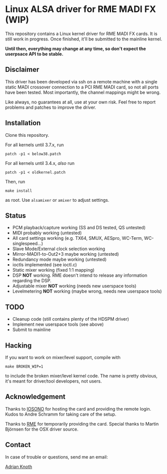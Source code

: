 Linux ALSA driver for RME MADI FX (WIP)
=======================================
This repository contains a Linux kernel driver for RME MADI FX cards. It
is still work in progress. Once finished, it'll be submitted to the
mainline kernel.

**Until then, everything may change at any time, so don't expect the
userpsace API to be stable.**


Disclaimer
----------
This driver has been developed via ssh on a remote machine with a single
static MADI crossover connection to a PCI RME MADI card, so not all
ports have been tested. Most importantly, the channel mappings might be
wrong.

Like always, no guarantees at all, use at your own risk. Feel free to
report problems and patches to improve the driver.


Installation
------------
Clone this repository.

For all kernels until 3.7.x, run

    patch -p1 < below38.patch

For all kernels until 3.4.x, *also* run

    patch -p1 < oldkernel.patch
    

Then, run

    make install

as root. Use `alsamixer` or `amixer` to adjust settings.


Status
------
 * PCM playback/capture working (SS and DS tested, QS untested)
 * MIDI probably working (untested)
 * All card settings working (e.g. TX64, SMUX, AESpro, WC-Term,
   WC-singlespeed...)
 * Slave Mode/External clock selection working
 * Mirror-MADI1-to-Out2+3 maybe working (untested)
 * Redundancy mode maybe working (untested)
 * ioctls implemented (see ioctl.c)
 * Static mixer working (fixed 1:1 mapping)
 * DSP **NOT** working. RME doesn't intend to release any information
   regarding the DSP.
 * Adjustable mixer **NOT** working (needs new userspace tools)
 * Levelmetering **NOT** working (maybe wrong, needs new userspace
   tools)


TODO
----
 * Cleanup code (still contains plenty of the HDSPM driver)
 * Implement new userspace tools (see above)
 * Submit to mainline


Hacking
-------
If you want to work on mixer/level support, compile with

   `make BROKEN_WIP=1`

to include the broken mixer/level kernel code. The name is pretty obvious,
it's meant for driver/tool developers, not users.


Acknowledgement
---------------
Thanks to [IOSONO](http://www.iosono-sound.com/) for hosting the card
and providing the remote login. Kudos to Andre Schramm for taking care
of the setup.

Thanks to [RME](http://www.rme-audio.com) for temporarily providing the
card. Special thanks to Martin Björnsen for the OSX driver source.

Contact
-------
In case of trouble or questions, send me an email:

   [Adrian Knoth](mailto:adi@drcomp.erfurt.thur.de)
